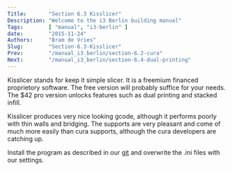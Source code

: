 ```yaml
---
Title:       "Section 6.3 Kisslicer"
Description: "Welcome to the i3 Berlin building manual"
Tags:        [ "manual", "i3-berlin" ]
date:        "2015-11-24"
Authors:     "Bram de Vries"
Slug:        "Section-6.3-Kisslicer"
Prev:        "/manual_i3_berlin/section-6.2-cura"
Next:        "/manual_i3_berlin/section-6.4-dual-printing"
---
```



Kisslicer stands for keep it simple slicer. It is a freemium financed proprietory software. The free version will probably suffice for your needs. The $42 pro version unlocks features such as dual printing and stacked infill.

Kisslicer produces very nice looking gcode, although it performs poorly with thin walls and bridging. The supports are very pleasant and come of much more easily than cura supports, although the cura developers are catching up.

Install the program as described in our [git](https://github.com/open3dengineering/i3_Berlin/tree/master/Software/KISSlicer) and overwrite the .ini files with our settings.

